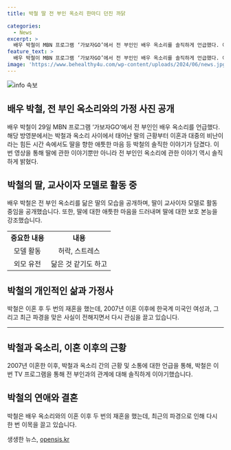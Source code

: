 ```yaml
---
title: 박철 딸 전 부인 옥소리 한마디 던진 까닭

categories:
  - News
excerpt: >
  배우 박철이 MBN 프로그램 ‘가보자GO’에서 전 부인인 배우 옥소리를 솔직하게 언급했다. 이혼과 비난을 이겨낸 힘든 시간 속에서도 딸을 향한 애틋한 마음을 공개했는데, 특히 똑 닮은 딸의 모습과 모델 활동을 허락한데 대한 솔직한 이야기가 시청자들의 이목을 끌었다. 또한, 전 부인에 대한 이야기를 통해 사람들의 호기심을 자극했으며, 최근 유튜브를 통해 받은 신뢰도 이목을 끌었다.
feature_text: >
  배우 박철이 MBN 프로그램 ‘가보자GO’에서 전 부인인 배우 옥소리를 솔직하게 언급했다. 이혼과 비난을 이겨낸 힘든 시간 속에서도 딸을 향한 애틋한 마음을 공개했는데, 특히 똑 닮은 딸의 모습과 모델 활동을 허락한데 대한 솔직한 이야기가 시청자들의 이목을 끌었다. 또한, 전 부인에 대한 이야기를 통해 사람들의 호기심을 자극했으며, 최근 유튜브를 통해 받은 신뢰도 이목을 끌었다.
image: 'https://www.behealthy4u.com/wp-content/uploads/2024/06/news.jpg'
---
```


<p><img src="https://www.behealthy4u.com/wp-content/uploads/2024/06/news.jpg" alt="info 속보" /></p>

<h2 data-ke-size="size26">배우 박철, 전 부인 옥소리와의 가정 사진 공개</h2>

<p data-ke-size="size16">배우 박철이 29일 MBN 프로그램 ‘가보자GO’에서 전 부인인 배우 옥소리를 언급했다. 해당 방영분에서는 박철과 옥소리 사이에서 태어난 딸의 근황부터 이혼과 대중의 비난이라는 힘든 시간 속에서도 딸을 향한 애틋한 마음 등 박철의 솔직한 이야기가 담겼다. 이번 영상을 통해 딸에 관한 이야기뿐만 아니라 전 부인인 옥소리에 관한 이야기 역시 솔직하게 밝혔다. </p>

<h2 data-ke-size="size26">박철의 딸, 교사이자 모델로 활동 중</h2>

<p data-ke-size="size16">배우 박철은 전 부인 옥소리를 닮은 딸의 모습을 공개하며, 딸이 교사이자 모델로 활동 중임을 공개했습니다. 또한, 딸에 대한 애틋한 마음을 드러내며 딸에 대한 보호 본능을 강조했습니다.</p>

<table>
  <tr>
    <td style="text-align: center; height: 17px;"><b>중요한 내용</b></td>
    <td style="text-align: center; height: 17px;"><b>내용</b></td>
  </tr>
  <tr>
    <td style="text-align: center;">모델 활동</td>
    <td style="text-align: center;">허락, 스트레스</td>
  </tr>
  <tr>
    <td style="text-align: center;">외모 유전</td>
    <td style="text-align: center;">닮은 것 같기도 하고</td>
  </tr>
</table>

<h2 data-ke-size="size26">박철의 개인적인 삶과 가정사</h2>

<p data-ke-size="size16">박철은 이혼 후 두 번의 재혼을 했는데, 2007년 이혼 이후에 한국계 미국인 여성과, 그리고 최근 파경을 맞은 사실이 전해지면서 다시 관심을 끌고 있습니다. </p>

<hr>

<h2 data-ke-size="size26">박철과 옥소리, 이혼 이후의 근황</h2>

<p data-ke-size="size16">2007년 이혼한 이후, 박철과 옥소리 간의 근황 및 소통에 대한 언급을 통해, 박철은 이번 TV 프로그램을 통해 전 부인과의 관계에 대해 솔직하게 이야기했습니다. </p>

<h2 data-ke-size="size26">박철의 연애와 결혼</h2>

<p data-ke-size="size16">박철은 배우 옥소리와의 이혼 이후 두 번의 재혼을 했는데, 최근의 파경으로 인해 다시 한 번 이목을 끌고 있습니다.</p>
생생한 뉴스, <a href="https://opensis.kr" rel="dofollow">opensis.kr</a>


